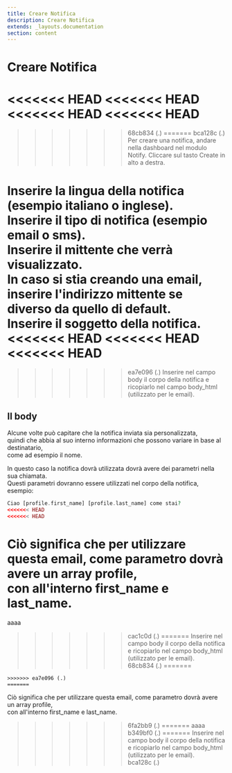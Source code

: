 ```yaml
---
title: Creare Notifica
description: Creare Notifica
extends: _layouts.documentation
section: content
---
```


# Creare Notifica

<<<<<<< HEAD
<<<<<<< HEAD
<<<<<<< HEAD
<<<<<<< HEAD
=======
>>>>>>> 68cb834 (.)
=======
>>>>>>> bca128c (.)
Per creare una notifica, andare nella dashboard nel modulo Notify.
Cliccare sul tasto Create in alto a destra.  

Inserire la lingua della notifica (esempio italiano o inglese).  
Inserire il tipo di notifica (esempio email o sms).  
Inserire il mittente che verrà visualizzato.  
In caso si stia creando una email, inserire l'indirizzo mittente se diverso da quello di default.  
Inserire il soggetto della notifica.  
<<<<<<< HEAD
<<<<<<< HEAD
<<<<<<< HEAD
=======
>>>>>>> ea7e096 (.)
Inserire nel campo body il corpo della notifica e ricopiarlo nel campo body_html (utilizzato per le email).  

## Il body

Alcune volte può capitare che la notifica inviata sia personalizzata,  
quindi che abbia al suo interno informazioni che possono variare in base al destinatario,  
come ad esempio il nome.  

In questo caso la notifica dovrà utilizzata dovrà avere dei parametri nella sua chiamata.  
Questi parametri dovranno essere utilizzati nel corpo della notifica, esempio:  
```php
Ciao [profile.first_name] [profile.last_name] come stai?
<<<<<<< HEAD
<<<<<<< HEAD
```

Ciò significa che per utilizzare questa email, come parametro dovrà avere un array profile,  
con all'interno first_name e last_name.
=======
aaaa
>>>>>>> cac1c0d (.)
=======
Inserire nel campo body il corpo della notifica e ricopiarlo nel campo body_html (utilizzato per le email).  
>>>>>>> 68cb834 (.)
=======
```
>>>>>>> ea7e096 (.)
=======
```

Ciò significa che per utilizzare questa email, come parametro dovrà avere un array profile,  
con all'interno first_name e last_name.
>>>>>>> 6fa2bb9 (.)
=======
aaaa
>>>>>>> b349bf0 (.)
=======
Inserire nel campo body il corpo della notifica e ricopiarlo nel campo body_html (utilizzato per le email).  
>>>>>>> bca128c (.)
